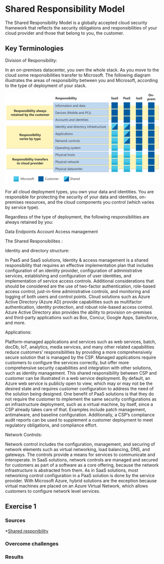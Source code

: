 # Shared Responsibility Model

The Shared Responsibility Model is a globally accepted cloud security framework that reflects the security obligations and responsibilities of your cloud provider and those that belong to you, the customer.


## Key Terminologies


Division of Responsibility:

In an on-premises datacenter, you own the whole stack. As you move to the cloud some responsibilities transfer to Microsoft. The following diagram illustrates the areas of responsibility between you and Microsoft, according to the type of deployment of your stack.


![Shared respo](/00_includes/Cloud/Week2/shared-responsibility.svg)

For all cloud deployment types, you own your data and identities. You are responsible for protecting the security of your data and identities, on-premises resources, and the cloud components you control (which varies by service type).

Regardless of the type of deployment, the following responsibilities are always retained by you:

Data
Endpoints
Account
Access management


The Shared Responsibilites :

Identity and directory structure:

In PaaS and SaaS solutions, Identity & access management is a shared responsibility that
requires an effective implementation plan that includes configuration of an identity provider,
configuration of administrative services, establishing and configuration of user identities, and
implementation of service access controls. Additional considerations that should be considered
are the use of two-factor authentication, role-based access control, just-in-time administrative
controls, and monitoring and logging of both users and control points. 
Cloud solutions such as Azure Active Directory (Azure AD) provide capabilities such as
multifactor authentication, identity protection, and robust role-based access control. Azure
Active Directory also provides the ability to provision on-premises and third-party applications such as
Box, Concur, Google Apps, Salesforce, and more.

Applications:

Platform-managed applications and services such as web services, batch, docDb, IoT, analytics,
media services, and many other related capabilities reduce customers’ responsibilities by
providing a more comprehensively secure solution that is managed by the CSP. Managed
applications require customers to configure the services correctly, but offer more
comprehensive security capabilities and integration with other solutions, such as identity
management.
This shared responsibility between CSP and customer can be illustrated in a web service
deployment. By default, an Azure web service is publicly open to view, which may or may not be
the desired state and requires customer configuration to address the need of the solution being
designed. One benefit of PaaS solutions is that they do not require the customer to implement
the same security configurations as an infrastructure deployment, such as a virtual machine, by
itself, since a CSP already takes care of that. Examples include patch management, antimalware,
and baseline configuration. Additionally, a CSP’s compliance audit reports can be used to
supplement a customer deployment to meet regulatory obligations, and compliance effort. 

Network Controls:

Network control includes the configuration, management, and securing of network elements
such as virtual networking, load balancing, DNS, and gateways. The controls provide a means for
services to communicate and interoperate.
In SaaS solutions, network controls are managed and secured for customers as part of a
software as a core offering, because the network infrastructure is abstracted from them.
As in SaaS solutions, most networking control configuration in a PaaS solution is done by the
service provider. With Microsoft Azure, hybrid solutions are the exception because virtual
machines are placed on an Azure Virtual Network, which allows customers to configure network
level services.



## Exercise 1


### Sources

*[Shared responibility](https://learn.microsoft.com/en-us/azure/security/fundamentals/shared-responsibility)



### Overcome challenges

### Results


